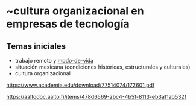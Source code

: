 # ~cultura organizacional en empresas de tecnología

## Temas iniciales

* trabajo remoto y [modo-de-vida](modo-de-vida.md)
* situación mexicana (condiciones históricas, estructurales y culturales)
* cultura organizacional

https://www.academia.edu/download/77514074/172601.pdf

https://aaltodoc.aalto.fi/items/478d6569-2bc4-4b5f-8113-eb3a11ab532f
